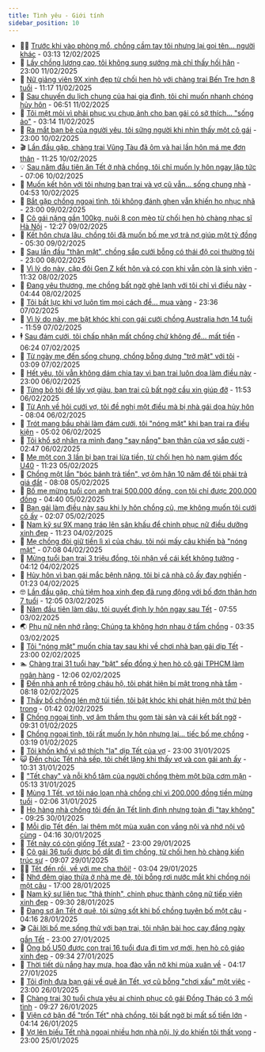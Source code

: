 ```yaml
---
title: Tình yêu - Giới tính
sidebar_position: 10
---
```


<!-- dantri-tinh-yeu-gioi-tinh:START -->
- 👨‍🏫 [Trước khi vào phòng mổ, chồng cầm tay tôi nhưng lại gọi tên... người khác](https://dantri.com.vn/tinh-yeu-gioi-tinh/truoc-khi-vao-phong-mo-chong-cam-tay-toi-nhung-lai-goi-ten-nguoi-khac-20250212005249282.htm) - 03:13 12/02/2025
- 🦣 [Lấy chồng lương cao, tôi không sung sướng mà chỉ thấy hối hận](https://dantri.com.vn/tinh-yeu-gioi-tinh/lay-chong-luong-cao-toi-khong-sung-suong-ma-chi-thay-hoi-han-20250211140003969.htm) - 23:00 11/02/2025
- 🔭 [Nữ giảng viên 9X xinh đẹp từ chối hẹn hò với chàng trai Bến Tre hơn 8 tuổi](https://dantri.com.vn/tinh-yeu-gioi-tinh/nu-giang-vien-9x-xinh-dep-tu-choi-hen-ho-voi-chang-trai-ben-tre-hon-8-tuoi-20250211123649645.htm) - 11:17 11/02/2025
- 🧐 [Sau chuyến du lịch chung của hai gia đình, tôi chỉ muốn nhanh chóng hủy hôn](https://dantri.com.vn/tinh-yeu-gioi-tinh/sau-chuyen-du-lich-chung-cua-hai-gia-dinh-toi-chi-muon-nhanh-chong-huy-hon-20250211131807182.htm) - 06:51 11/02/2025
- 🫶 [Tôi mệt mỏi vì phải phục vụ chụp ảnh cho bạn gái có sở thích... &quot;sống ảo&quot;](https://dantri.com.vn/tinh-yeu-gioi-tinh/toi-met-moi-vi-phai-phuc-vu-chup-anh-cho-ban-gai-co-so-thich-song-ao-20250211090203235.htm) - 03:14 11/02/2025
- 💃 [Ra mắt bạn bè của người yêu, tôi sững người khi nhìn thấy một cô gái](https://dantri.com.vn/tinh-yeu-gioi-tinh/ra-mat-ban-be-cua-nguoi-yeu-toi-sung-nguoi-khi-nhin-thay-mot-co-gai-20250210114702270.htm) - 23:00 10/02/2025
- 🎬 [Lần đầu gặp, chàng trai Vũng Tàu đã ôm và hai lần hôn má mẹ đơn thân](https://dantri.com.vn/tinh-yeu-gioi-tinh/lan-dau-gap-chang-trai-vung-tau-da-om-va-hai-lan-hon-ma-me-don-than-20250210153516166.htm) - 11:25 10/02/2025
- 💡 [Sau năm đầu tiên ăn Tết ở nhà chồng, tôi chỉ muốn ly hôn ngay lập tức](https://dantri.com.vn/tinh-yeu-gioi-tinh/sau-nam-dau-tien-an-tet-o-nha-chong-toi-chi-muon-ly-hon-ngay-lap-tuc-20250210122555195.htm) - 07:06 10/02/2025
- 🙉 [Muốn kết hôn với tôi nhưng bạn trai và vợ cũ vẫn... sống chung nhà](https://dantri.com.vn/tinh-yeu-gioi-tinh/muon-ket-hon-voi-toi-nhung-ban-trai-va-vo-cu-van-song-chung-nha-20250210115152475.htm) - 04:53 10/02/2025
- 🚦 [Bắt gặp chồng ngoại tình, tôi không đánh ghen vẫn khiến họ nhục nhã](https://dantri.com.vn/tinh-yeu-gioi-tinh/bat-gap-chong-ngoai-tinh-toi-khong-danh-ghen-van-khien-ho-nhuc-nha-20250209211048294.htm) - 23:00 09/02/2025
- 🥸 [Cô gái nặng gần 100kg, nuôi 8 con mèo từ chối hẹn hò chàng nhạc sĩ Hà Nội](https://dantri.com.vn/tinh-yeu-gioi-tinh/co-gai-nang-gan-100kg-nuoi-8-con-meo-tu-choi-hen-ho-chang-nhac-si-ha-noi-20250209184219642.htm) - 12:27 09/02/2025
- 🤡 [Kết hôn chưa lâu, chồng tôi đã muốn bố mẹ vợ trả nợ giúp một tỷ đồng](https://dantri.com.vn/tinh-yeu-gioi-tinh/ket-hon-chua-lau-chong-toi-da-muon-bo-me-vo-tra-no-giup-mot-ty-dong-20250209122944946.htm) - 05:30 09/02/2025
- 🦩 [Sau lần đầu &quot;thân mật&quot;, chồng sắp cưới bỗng có thái độ coi thường tôi](https://dantri.com.vn/tinh-yeu-gioi-tinh/sau-lan-dau-than-mat-chong-sap-cuoi-bong-co-thai-do-coi-thuong-toi-20250208214734915.htm) - 23:00 08/02/2025
- 🤡 [Vì lý do này, cặp đôi Gen Z kết hôn và có con khi vẫn còn là sinh viên](https://dantri.com.vn/tinh-yeu-gioi-tinh/vi-ly-do-nay-cap-doi-gen-z-ket-hon-va-co-con-khi-van-con-la-sinh-vien-20250208123621204.htm) - 11:32 08/02/2025
- 🌊 [Đang yêu thương, mẹ chồng bất ngờ ghẻ lạnh với tôi chỉ vì điều này](https://dantri.com.vn/tinh-yeu-gioi-tinh/dang-yeu-thuong-me-chong-bat-ngo-ghe-lanh-voi-toi-chi-vi-dieu-nay-20250208114348794.htm) - 04:44 08/02/2025
- 🐘 [Tôi bất lực khi vợ luôn tìm mọi cách để... mua vàng](https://dantri.com.vn/tinh-yeu-gioi-tinh/toi-bat-luc-khi-vo-luon-tim-moi-cach-de-mua-vang-20250208063504030.htm) - 23:36 07/02/2025
- 🚀 [Vì lý do này, mẹ bật khóc khi con gái cưới chồng Australia hơn 14 tuổi](https://dantri.com.vn/tinh-yeu-gioi-tinh/vi-ly-do-nay-me-bat-khoc-khi-con-gai-cuoi-chong-australia-hon-14-tuoi-20250207070430828.htm) - 11:59 07/02/2025
- 🕴 [Sau đám cưới, tôi chấp nhận mất chồng chứ không để... mất tiền](https://dantri.com.vn/tinh-yeu-gioi-tinh/sau-dam-cuoi-toi-chap-nhan-mat-chong-chu-khong-de-mat-tien-20250207010846784.htm) - 06:24 07/02/2025
- 🚀 [Từ ngày mẹ đến sống chung, chồng bỗng dưng &quot;trở mặt&quot; với tôi](https://dantri.com.vn/tinh-yeu-gioi-tinh/tu-ngay-me-den-song-chung-chong-bong-dung-tro-mat-voi-toi-20250207001629562.htm) - 03:09 07/02/2025
- 👺 [Hết yêu, tôi vẫn không dám chia tay vì bạn trai luôn dọa làm điều này](https://dantri.com.vn/tinh-yeu-gioi-tinh/het-yeu-toi-van-khong-dam-chia-tay-vi-ban-trai-luon-doa-lam-dieu-nay-20250206222702541.htm) - 23:00 06/02/2025
- 💄 [Từng bỏ tôi để lấy vợ giàu, bạn trai cũ bất ngờ cầu xin giúp đỡ](https://dantri.com.vn/tinh-yeu-gioi-tinh/tung-bo-toi-de-lay-vo-giau-ban-trai-cu-bat-ngo-cau-xin-giup-do-20250206174020241.htm) - 11:53 06/02/2025
- 🌊 [Từ Anh về hỏi cưới vợ, tôi đề nghị một điều mà bị nhà gái dọa hủy hôn](https://dantri.com.vn/tinh-yeu-gioi-tinh/tu-anh-ve-hoi-cuoi-vo-toi-de-nghi-mot-dieu-ma-bi-nha-gai-doa-huy-hon-20250206130140881.htm) - 08:04 06/02/2025
- 🚦 [Trót mang bầu phải làm đám cưới, tôi &quot;nóng mặt&quot; khi bạn trai ra điều kiện](https://dantri.com.vn/tinh-yeu-gioi-tinh/trot-mang-bau-phai-lam-dam-cuoi-toi-nong-mat-khi-ban-trai-ra-dieu-kien-20250206120127534.htm) - 05:02 06/02/2025
- 👹 [Tôi khổ sở nhận ra mình đang &quot;say nắng&quot; bạn thân của vợ sắp cưới](https://dantri.com.vn/tinh-yeu-gioi-tinh/toi-kho-so-nhan-ra-minh-dang-say-nang-ban-than-cua-vo-sap-cuoi-20250205113618379.htm) - 02:47 06/02/2025
- 🚀 [Mẹ một con 3 lần bị bạn trai lừa tiền, từ chối hẹn hò nam giám đốc U40](https://dantri.com.vn/tinh-yeu-gioi-tinh/me-mot-con-3-lan-bi-ban-trai-lua-tien-tu-choi-hen-ho-nam-giam-doc-u40-20250205140632657.htm) - 11:23 05/02/2025
- 🌁 [Chồng một lần &quot;bóc bánh trả tiền&quot;, vợ ôm hận 10 năm để tôi phải trả giá đắt](https://dantri.com.vn/tinh-yeu-gioi-tinh/chong-mot-lan-boc-banh-tra-tien-vo-om-han-10-nam-de-toi-phai-tra-gia-dat-20250205150727405.htm) - 08:08 05/02/2025
- 🧰 [Bố mẹ mừng tuổi con anh trai 500.000 đồng, con tôi chỉ được 200.000 đồng](https://dantri.com.vn/tinh-yeu-gioi-tinh/bo-me-mung-tuoi-con-anh-trai-500000-dong-con-toi-chi-duoc-200000-dong-20250205113754451.htm) - 04:40 05/02/2025
- 🦅 [Bạn gái làm điều này sau khi ly hôn chồng cũ, mẹ không muốn tôi cưới cô ấy](https://dantri.com.vn/tinh-yeu-gioi-tinh/ban-gai-lam-dieu-nay-sau-khi-ly-hon-chong-cu-me-khong-muon-toi-cuoi-co-ay-20250204160028570.htm) - 02:07 05/02/2025
- 🌈 [Nam kỹ sư 9X mang tráp lên sân khấu để chinh phục nữ điều dưỡng xinh đẹp](https://dantri.com.vn/tinh-yeu-gioi-tinh/nam-ky-su-9x-mang-trap-len-san-khau-de-chinh-phuc-nu-dieu-duong-xinh-dep-20250204121045004.htm) - 11:23 04/02/2025
- 🌋 [Mẹ chồng đòi giữ tiền lì xì của cháu, tôi nói mấy câu khiến bà &quot;nóng mặt&quot;](https://dantri.com.vn/tinh-yeu-gioi-tinh/me-chong-doi-giu-tien-li-xi-cua-chau-toi-noi-may-cau-khien-ba-nong-mat-20250204140110331.htm) - 07:08 04/02/2025
- 👺 [Mừng tuổi bạn trai 3 triệu đồng, tôi nhận về cái kết không tưởng](https://dantri.com.vn/tinh-yeu-gioi-tinh/mung-tuoi-ban-trai-3-trieu-dong-toi-nhan-ve-cai-ket-khong-tuong-20250204102922359.htm) - 04:12 04/02/2025
- 🎃 [Hủy hôn vì bạn gái mắc bệnh nặng, tôi bị cả nhà cô ấy đay nghiến](https://dantri.com.vn/tinh-yeu-gioi-tinh/huy-hon-vi-ban-gai-mac-benh-nang-toi-bi-ca-nha-co-ay-day-nghien-20250203131506141.htm) - 01:23 04/02/2025
- 🤓 [Lần đầu gặp, chủ tiệm hoa xinh đẹp đã rung động với bố đơn thân hơn 7 tuổi](https://dantri.com.vn/tinh-yeu-gioi-tinh/lan-dau-gap-chu-tiem-hoa-xinh-dep-da-rung-dong-voi-bo-don-than-hon-7-tuoi-20250203090709643.htm) - 12:05 03/02/2025
- 🤠 [Năm đầu tiên làm dâu, tôi quyết định ly hôn ngay sau Tết](https://dantri.com.vn/tinh-yeu-gioi-tinh/nam-dau-tien-lam-dau-toi-quyet-dinh-ly-hon-ngay-sau-tet-20250203145345737.htm) - 07:55 03/02/2025
- 🌏 [Phụ nữ nên nhớ rằng: Chúng ta không hơn nhau ở tấm chồng](https://dantri.com.vn/tinh-yeu-gioi-tinh/phu-nu-nen-nho-rang-chung-ta-khong-hon-nhau-o-tam-chong-20250203103246816.htm) - 03:35 03/02/2025
- 🚀 [Tôi &quot;nóng mặt&quot; muốn chia tay sau khi về chơi nhà bạn gái dịp Tết](https://dantri.com.vn/tinh-yeu-gioi-tinh/toi-nong-mat-muon-chia-tay-sau-khi-ve-choi-nha-ban-gai-dip-tet-20250202165234190.htm) - 23:00 02/02/2025
- 🏊 [Chàng trai 31 tuổi hay &quot;bật&quot; sếp đồng ý hẹn hò cô gái TPHCM làm ngân hàng](https://dantri.com.vn/tinh-yeu-gioi-tinh/chang-trai-31-tuoi-hay-bat-sep-dong-y-hen-ho-co-gai-tphcm-lam-ngan-hang-20250202110159836.htm) - 12:06 02/02/2025
- 🦒 [Đến nhà anh rể trông cháu hộ, tôi phát hiện bí mật trong nhà tắm](https://dantri.com.vn/tinh-yeu-gioi-tinh/den-nha-anh-re-trong-chau-ho-toi-phat-hien-bi-mat-trong-nha-tam-20250202151845279.htm) - 08:18 02/02/2025
- 💂 [Thấy bố chồng lén mở túi tiền, tôi bật khóc khi phát hiện một thứ bên trong](https://dantri.com.vn/tinh-yeu-gioi-tinh/thay-bo-chong-len-mo-tui-tien-toi-bat-khoc-khi-phat-hien-mot-thu-ben-trong-20250202084131203.htm) - 01:42 02/02/2025
- 💫 [Chồng ngoại tình, vợ âm thầm thu gom tài sản và cái kết bất ngờ](https://dantri.com.vn/tinh-yeu-gioi-tinh/chong-ngoai-tinh-vo-am-tham-thu-gom-tai-san-va-cai-ket-bat-ngo-20250201111106528.htm) - 09:31 01/02/2025
- 🧠 [Chồng ngoại tình, tôi rất muốn ly hôn nhưng lại... tiếc bố mẹ chồng](https://dantri.com.vn/tinh-yeu-gioi-tinh/chong-ngoai-tinh-toi-rat-muon-ly-hon-nhung-lai-tiec-bo-me-chong-20250131192330074.htm) - 03:19 01/02/2025
- 🎡 [Tôi khốn khổ vì sở thích &quot;lạ&quot; dịp Tết của vợ](https://dantri.com.vn/tinh-yeu-gioi-tinh/toi-khon-kho-vi-so-thich-la-dip-tet-cua-vo-20250131190628326.htm) - 23:00 31/01/2025
- 😺 [Đến chúc Tết nhà sếp, tôi chết lặng khi thấy vợ và con gái anh ấy](https://dantri.com.vn/tinh-yeu-gioi-tinh/den-chuc-tet-nha-sep-toi-chet-lang-khi-thay-vo-va-con-gai-anh-ay-20250130155825125.htm) - 10:31 31/01/2025
- 🥰 [&quot;Tết chay&quot; và nỗi khổ tâm của người chồng thèm một bữa cơm mặn](https://dantri.com.vn/tinh-yeu-gioi-tinh/tet-chay-va-noi-kho-tam-cua-nguoi-chong-them-mot-bua-com-man-20250131091430101.htm) - 05:13 31/01/2025
- 🐲 [Mùng 1 Tết, vợ tôi náo loạn nhà chồng chỉ vì 200.000 đồng tiền mừng tuổi](https://dantri.com.vn/tinh-yeu-gioi-tinh/mung-1-tet-vo-toi-nao-loan-nha-chong-chi-vi-200000-dong-tien-mung-tuoi-20250130161751469.htm) - 02:06 31/01/2025
- 🌝 [Họ hàng nhà chồng tôi đến ăn Tết linh đình nhưng toàn đi &quot;tay không&quot;](https://dantri.com.vn/tinh-yeu-gioi-tinh/ho-hang-nha-chong-toi-den-an-tet-linh-dinh-nhung-toan-di-tay-khong-20250130131702142.htm) - 09:25 30/01/2025
- 🐲 [Mỗi dịp Tết đến, lại thêm một mùa xuân con vắng nội và nhớ nội vô cùng](https://dantri.com.vn/tinh-yeu-gioi-tinh/moi-dip-tet-den-lai-them-mot-mua-xuan-con-vang-noi-va-nho-noi-vo-cung-20250123121559191.htm) - 04:16 30/01/2025
- 📝 [Tết này có còn giống Tết xưa?](https://dantri.com.vn/tinh-yeu-gioi-tinh/tet-nay-co-con-giong-tet-xua-20250130055911948.htm) - 23:00 29/01/2025
- 🦏 [Cô gái 36 tuổi được bố dắt đi tìm chồng, từ chối hẹn hò chàng kiến trúc sư](https://dantri.com.vn/tinh-yeu-gioi-tinh/co-gai-36-tuoi-duoc-bo-dat-di-tim-chong-tu-choi-hen-ho-chang-kien-truc-su-20250129114353967.htm) - 09:07 29/01/2025
- 🧑‍🏫 [Tết đến rồi, về với mẹ cha thôi!](https://dantri.com.vn/tinh-yeu-gioi-tinh/tet-den-roi-ve-voi-me-cha-thoi-20250128205609680.htm) - 03:04 29/01/2025
- 🦍 [Nhớ đêm giao thừa ở nhà mẹ đẻ, tôi bỗng rơi nước mắt khi chồng nói một câu](https://dantri.com.vn/tinh-yeu-gioi-tinh/nho-dem-giao-thua-o-nha-me-de-toi-bong-roi-nuoc-mat-khi-chong-noi-mot-cau-20250125004347603.htm) - 17:00 28/01/2025
- 🌋 [Nam kỹ sư liên tục &quot;thả thính&quot;, chinh phục thành công nữ tiếp viên xinh đẹp](https://dantri.com.vn/tinh-yeu-gioi-tinh/nam-ky-su-lien-tuc-tha-thinh-chinh-phuc-thanh-cong-nu-tiep-vien-xinh-dep-20250128095547181.htm) - 09:30 28/01/2025
- 💯 [Đang sợ ăn Tết ở quê, tôi sửng sốt khi bố chồng tuyên bố một câu](https://dantri.com.vn/tinh-yeu-gioi-tinh/dang-so-an-tet-o-que-toi-sung-sot-khi-bo-chong-tuyen-bo-mot-cau-20250125102049383.htm) - 04:16 28/01/2025
- 🎬 [Cãi lời bố mẹ sống thử với bạn trai, tôi nhận bài học cay đắng ngày gần Tết](https://dantri.com.vn/tinh-yeu-gioi-tinh/cai-loi-bo-me-song-thu-voi-ban-trai-toi-nhan-bai-hoc-cay-dang-ngay-gan-tet-20250128032850435.htm) - 23:00 27/01/2025
- 📝 [Ông bố U50 được con trai 16 tuổi đưa đi tìm vợ mới, hẹn hò cô giáo xinh đẹp](https://dantri.com.vn/tinh-yeu-gioi-tinh/ong-bo-u50-duoc-con-trai-16-tuoi-dua-di-tim-vo-moi-hen-ho-co-giao-xinh-dep-20250127121114056.htm) - 09:34 27/01/2025
- 🧐 [Thời tiết dù nắng hay mưa, hoa đào vẫn nở khi mùa xuân về](https://dantri.com.vn/tinh-yeu-gioi-tinh/thoi-tiet-du-nang-hay-mua-hoa-dao-van-no-khi-mua-xuan-ve-20250125002411276.htm) - 04:17 27/01/2025
- 🤠 [Tôi định đưa bạn gái về quê ăn Tết, vợ cũ bỗng &quot;chơi xấu&quot; một việc](https://dantri.com.vn/tinh-yeu-gioi-tinh/toi-dinh-dua-ban-gai-ve-que-an-tet-vo-cu-bong-choi-xau-mot-viec-20250125162929508.htm) - 23:00 26/01/2025
- 💼 [Chàng trai 30 tuổi chưa yêu ai chinh phục cô gái Đồng Tháp có 3 mối tình](https://dantri.com.vn/tinh-yeu-gioi-tinh/chang-trai-30-tuoi-chua-yeu-ai-chinh-phuc-co-gai-dong-thap-co-3-moi-tinh-20250126084207929.htm) - 09:27 26/01/2025
- 💪 [Viện cớ bận để &quot;trốn Tết&quot; nhà chồng, tôi bất ngờ bị mất số tiền lớn](https://dantri.com.vn/tinh-yeu-gioi-tinh/vien-co-ban-de-tron-tet-nha-chong-toi-bat-ngo-bi-mat-so-tien-lon-20250126005035154.htm) - 04:14 26/01/2025
- 💂 [Vợ lén biếu Tết nhà ngoại nhiều hơn nhà nội, lý do khiến tôi thất vọng](https://dantri.com.vn/tinh-yeu-gioi-tinh/vo-len-bieu-tet-nha-ngoai-nhieu-hon-nha-noi-ly-do-khien-toi-that-vong-20250123115058167.htm) - 23:00 25/01/2025<!-- dantri-tinh-yeu-gioi-tinh:END -->
